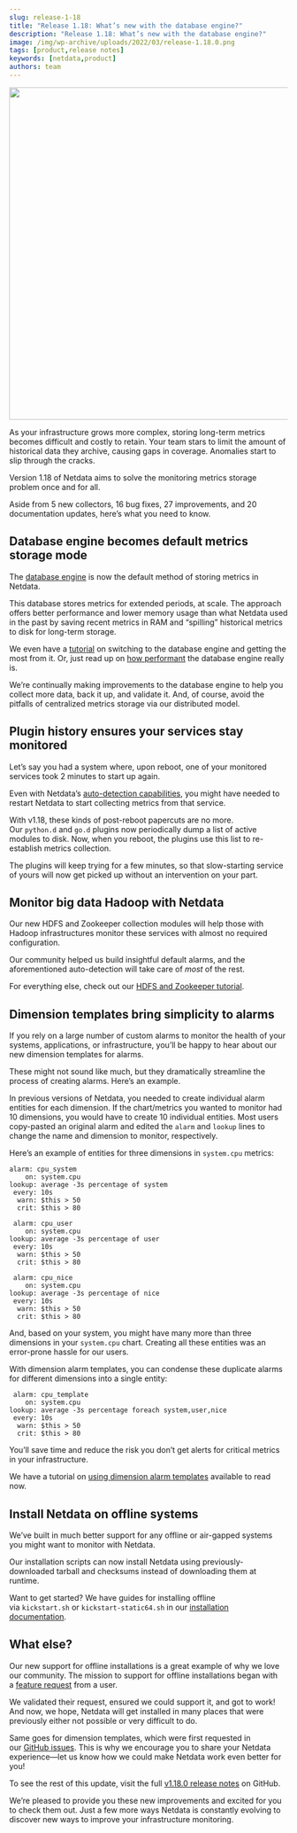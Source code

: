 ```yaml
---
slug: release-1-18
title: "Release 1.18: What’s new with the database engine?"
description: "Release 1.18: What’s new with the database engine?"
image: /img/wp-archive/uploads/2022/03/release-1.18.0.png
tags: [product,release notes]
keywords: [netdata,product]
authors: team
---
```


<!--truncate-->

<img class="alignnone size-full wp-image-16859" src="/img/wp-archive/uploads/2022/03/release-1.18.0.png" alt="" width="1200" height="600" />

As your infrastructure grows more complex, storing long-term metrics becomes difficult and costly to retain. Your team stars to limit the amount of historical data they archive, causing gaps in coverage. Anomalies start to slip through the cracks.

Version 1.18 of Netdata aims to solve the monitoring metrics storage problem once and for all.

Aside from 5 new collectors, 16 bug fixes, 27 improvements, and 20 documentation updates, here’s what you need to know.
<h2>Database engine becomes default metrics storage mode</h2>
The <a href="https://learn.netdata.cloud/docs/agent/database/engine">database engine</a> is now the default method of storing metrics in Netdata.

This database stores metrics for extended periods, at scale. The approach offers better performance and lower memory usage than what Netdata used in the past by saving recent metrics in RAM and “spilling” historical metrics to disk for long-term storage.

We even have a <a href="https://learn.netdata.cloud/docs/agent/tutorials/longer-metrics-storage/">tutorial</a> on switching to the database engine and getting the most from it. Or, just read up on <a href="https://learn.netdata.cloud/docs/agent/database/engine/#evaluation">how performant</a> the database engine really is.

We’re continually making improvements to the database engine to help you collect more data, back it up, and validate it. And, of course, avoid the pitfalls of centralized metrics storage via our distributed model.
<h2>Plugin history ensures your services stay monitored</h2>
Let’s say you had a system where, upon reboot, one of your monitored services took 2 minutes to start up again.

Even with Netdata’s <a href="https://learn.netdata.cloud/docs/agent/getting-started/#collect-data-from-more-sources">auto-detection capabilities</a>, you might have needed to restart Netdata to start collecting metrics from that service.

With v1.18, these kinds of post-reboot papercuts are no more. Our <code>python.d</code> and <code>go.d</code> plugins now periodically dump a list of active modules to disk. Now, when you reboot, the plugins use this list to re-establish metrics collection.

The plugins will keep trying for a few minutes, so that slow-starting service of yours will now get picked up without an intervention on your part.
<h2>Monitor big data Hadoop with Netdata</h2>
Our new HDFS and Zookeeper collection modules will help those with Hadoop infrastructures monitor these services with almost no required configuration.

Our community helped us build insightful default alarms, and the aforementioned auto-detection will take care of <em>most</em> of the rest.

For everything else, check out our <a href="https://learn.netdata.cloud/docs/agent/tutorials/monitor-hadoop-cluster/">HDFS and Zookeeper tutorial</a>.
<h2>Dimension templates bring simplicity to alarms</h2>
If you rely on a large number of custom alarms to monitor the health of your systems, applications, or infrastructure, you’ll be happy to hear about our new dimension templates for alarms.

These might not sound like much, but they dramatically streamline the process of creating alarms. Here’s an example.

In previous versions of Netdata, you needed to create individual alarm entities for each dimension. If the chart/metrics you wanted to monitor had 10 dimensions, you would have to create 10 individual entities. Most users copy-pasted an original alarm and edited the <code>alarm</code> and <code>lookup</code> lines to change the name and dimension to monitor, respectively.

Here’s an example of entities for three dimensions in <code>system.cpu</code> metrics:
<pre class=" language-yaml"><code class=" language-yaml">alarm: cpu_system
    on: system.cpu
lookup: average -3s percentage of system
 every: 10s
  warn: $this &gt; 50
  crit: $this &gt; 80

 alarm: cpu_user
    on: system.cpu
lookup: average -3s percentage of user
 every: 10s
  warn: $this &gt; 50
  crit: $this &gt; 80

 alarm: cpu_nice
    on: system.cpu
lookup: average -3s percentage of nice
 every: 10s
  warn: $this &gt; 50
  crit: $this &gt; 80
</code></pre>
And, based on your system, you might have many more than three dimensions in your <code>system.cpu</code> chart. Creating all these entities was an error-prone hassle for our users.

With dimension alarm templates, you can condense these duplicate alarms for different dimensions into a single entity:
<pre class=" language-yaml"><code class=" language-yaml"> alarm: cpu_template
    on: system.cpu
lookup: average -3s percentage foreach system,user,nice
 every: 10s
  warn: $this &gt; 50
  crit: $this &gt; 80
</code></pre>
You’ll save time and reduce the risk you don’t get alerts for critical metrics in your infrastructure.

We have a tutorial on <a href="https://learn.netdata.cloud/docs/agent/health/tutorials/dimension-templates/">using dimension alarm templates</a> available to read now.
<h2>Install Netdata on offline systems</h2>
We’ve built in much better support for any offline or air-gapped systems you might want to monitor with Netdata.

Our installation scripts can now install Netdata using previously-downloaded tarball and checksums instead of downloading them at runtime.

Want to get started? We have guides for installing offline via <code>kickstart.sh</code> or <code>kickstart-static64.sh</code> in our <a href="https://learn.netdata.cloud/docs/agent/packaging/installer/#offline-installations">installation documentation</a>.
<h2>What else?</h2>
Our new support for offline installations is a great example of why we love our community. The mission to support for offline installations began with a <a href="https://github.com/netdata/netdata/issues/6684">feature request</a> from a user.

We validated their request, ensured we could support it, and got to work! And now, we hope, Netdata will get installed in many places that were previously either not possible or very difficult to do.

Same goes for dimension templates, which were first requested in our <a href="https://github.com/netdata/netdata/issues">GitHub issues</a>. This is why we encourage you to share your Netdata experience—let us know how we could make Netdata work even better for you!

To see the rest of this update, visit the full <a href="https://github.com/netdata/netdata/releases/tag/v1.18.0">v1.18.0 release notes</a> on GitHub.

We’re pleased to provide you these new improvements and excited for you to check them out. Just a few more ways Netdata is constantly evolving to discover new ways to improve your infrastructure monitoring.